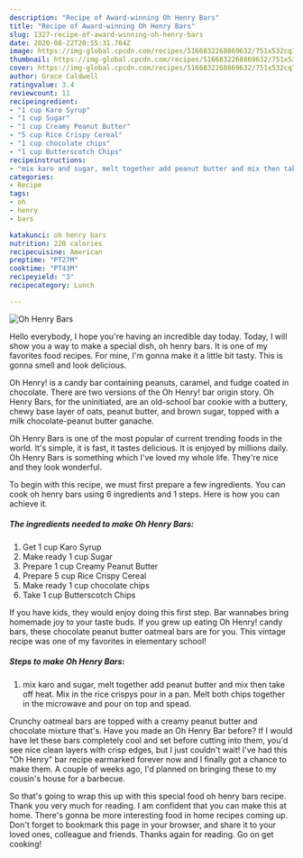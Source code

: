 ```yaml
---
description: "Recipe of Award-winning Oh Henry Bars"
title: "Recipe of Award-winning Oh Henry Bars"
slug: 1327-recipe-of-award-winning-oh-henry-bars
date: 2020-08-22T20:55:31.764Z
image: https://img-global.cpcdn.com/recipes/5166832268869632/751x532cq70/oh-henry-bars-recipe-main-photo.jpg
thumbnail: https://img-global.cpcdn.com/recipes/5166832268869632/751x532cq70/oh-henry-bars-recipe-main-photo.jpg
cover: https://img-global.cpcdn.com/recipes/5166832268869632/751x532cq70/oh-henry-bars-recipe-main-photo.jpg
author: Grace Caldwell
ratingvalue: 3.4
reviewcount: 11
recipeingredient:
- "1 cup Karo Syrup"
- "1 cup Sugar"
- "1 cup Creamy Peanut Butter"
- "5 cup Rice Crispy Cereal"
- "1 cup chocolate chips"
- "1 cup Butterscotch Chips"
recipeinstructions:
- "mix karo and sugar, melt together add peanut butter and mix then take off heat. Mix in the rice crispys pour in a pan. Melt both chips together in the microwave and pour on top and spead."
categories:
- Recipe
tags:
- oh
- henry
- bars

katakunci: oh henry bars 
nutrition: 220 calories
recipecuisine: American
preptime: "PT27M"
cooktime: "PT43M"
recipeyield: "3"
recipecategory: Lunch

---
```



![Oh Henry Bars](https://img-global.cpcdn.com/recipes/5166832268869632/751x532cq70/oh-henry-bars-recipe-main-photo.jpg)

Hello everybody, I hope you're having an incredible day today. Today, I will show you a way to make a special dish, oh henry bars. It is one of my favorites food recipes. For mine, I'm gonna make it a little bit tasty. This is gonna smell and look delicious.

Oh Henry! is a candy bar containing peanuts, caramel, and fudge coated in chocolate. There are two versions of the Oh Henry! bar origin story. Oh Henry Bars, for the uninitiated, are an old-school bar cookie with a buttery, chewy base layer of oats, peanut butter, and brown sugar, topped with a milk chocolate-peanut butter ganache.

Oh Henry Bars is one of the most popular of current trending foods in the world. It's simple, it is fast, it tastes delicious. It is enjoyed by millions daily. Oh Henry Bars is something which I've loved my whole life. They're nice and they look wonderful.


To begin with this recipe, we must first prepare a few ingredients. You can cook oh henry bars using 6 ingredients and 1 steps. Here is how you can achieve it.

<!--inarticleads1-->

##### The ingredients needed to make Oh Henry Bars:

1. Get 1 cup Karo Syrup
1. Make ready 1 cup Sugar
1. Prepare 1 cup Creamy Peanut Butter
1. Prepare 5 cup Rice Crispy Cereal
1. Make ready 1 cup chocolate chips
1. Take 1 cup Butterscotch Chips


If you have kids, they would enjoy doing this first step. Bar wannabes bring homemade joy to your taste buds. If you grew up eating Oh Henry! candy bars, these chocolate peanut butter oatmeal bars are for you. This vintage recipe was one of my favorites in elementary school! 

<!--inarticleads2-->

##### Steps to make Oh Henry Bars:

1. mix karo and sugar, melt together add peanut butter and mix then take off heat. Mix in the rice crispys pour in a pan. Melt both chips together in the microwave and pour on top and spead.


Crunchy oatmeal bars are topped with a creamy peanut butter and chocolate mixture that&#39;s. Have you made an Oh Henry Bar before? If I would have let these bars completely cool and set before cutting into them, you&#39;d see nice clean layers with crisp edges, but I just couldn&#39;t wait! I&#39;ve had this &#34;Oh Henry&#34; bar recipe earmarked forever now and I finally got a chance to make them. A couple of weeks ago, I&#39;d planned on bringing these to my cousin&#39;s house for a barbecue. 

So that's going to wrap this up with this special food oh henry bars recipe. Thank you very much for reading. I am confident that you can make this at home. There's gonna be more interesting food in home recipes coming up. Don't forget to bookmark this page in your browser, and share it to your loved ones, colleague and friends. Thanks again for reading. Go on get cooking!
